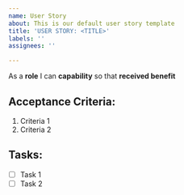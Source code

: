 ```yaml
---
name: User Story
about: This is our default user story template
title: 'USER STORY: <TITLE>'
labels: ''
assignees: ''

---
```


As a **role** I can **capability** so that **received benefit**

## Acceptance Criteria:
1. Criteria 1
2. Criteria 2

## Tasks:
- [ ] Task 1
- [ ] Task 2
